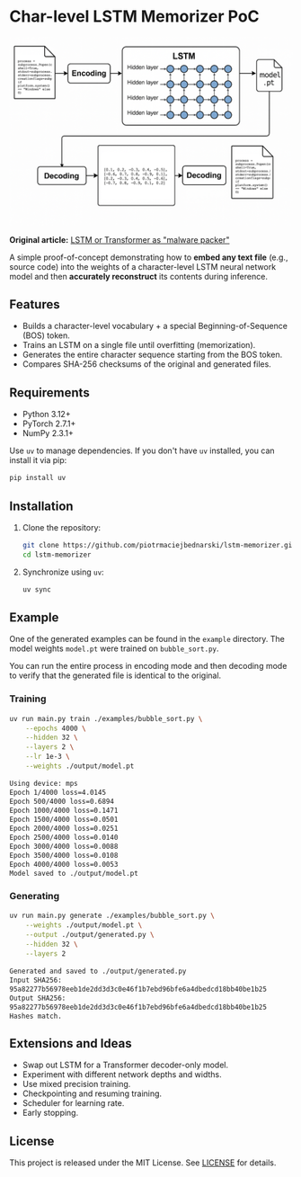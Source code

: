 # Char-level LSTM Memorizer PoC

![Architecture](image.png)

**Original article:** [LSTM or Transformer as "malware packer"](https://bednarskiwsieci.pl/en/blog/lstm-or-transformer-as-malware-packer/)

A simple proof-of-concept demonstrating how to **embed any text file** (e.g., source code) into the weights of a character-level LSTM neural network model and then **accurately reconstruct** its contents during inference.

## Features

* Builds a character-level vocabulary + a special Beginning-of-Sequence (BOS) token.
* Trains an LSTM on a single file until overfitting (memorization).
* Generates the entire character sequence starting from the BOS token.
* Compares SHA-256 checksums of the original and generated files.

## Requirements

* Python 3.12+
* PyTorch 2.7.1+
* NumPy 2.3.1+

Use `uv` to manage dependencies. If you don't have `uv` installed, you can install it via pip:

```bash
pip install uv
```

## Installation

1. Clone the repository:

   ```bash
   git clone https://github.com/piotrmaciejbednarski/lstm-memorizer.git
   cd lstm-memorizer
   ```
2. Synchronize using `uv`:

   ```bash
   uv sync
   ```

## Example

One of the generated examples can be found in the `example` directory. The model weights `model.pt` were trained on `bubble_sort.py`.

You can run the entire process in encoding mode and then decoding mode to verify that the generated file is identical to the original.

### Training

```bash
uv run main.py train ./examples/bubble_sort.py \
    --epochs 4000 \
    --hidden 32 \
    --layers 2 \
    --lr 1e-3 \
    --weights ./output/model.pt
```

```
Using device: mps
Epoch 1/4000 loss=4.0145
Epoch 500/4000 loss=0.6894
Epoch 1000/4000 loss=0.1471
Epoch 1500/4000 loss=0.0501
Epoch 2000/4000 loss=0.0251
Epoch 2500/4000 loss=0.0140
Epoch 3000/4000 loss=0.0088
Epoch 3500/4000 loss=0.0108
Epoch 4000/4000 loss=0.0053
Model saved to ./output/model.pt
```

### Generating

```bash
uv run main.py generate ./examples/bubble_sort.py \
    --weights ./output/model.pt \
    --output ./output/generated.py \
    --hidden 32 \
    --layers 2
```

```
Generated and saved to ./output/generated.py
Input SHA256:  95a82277b56978eeb1de2dd3d3c0e46f1b7ebd96bfe6a4dbedcd18bb40be1b25
Output SHA256: 95a82277b56978eeb1de2dd3d3c0e46f1b7ebd96bfe6a4dbedcd18bb40be1b25
Hashes match.
```

## Extensions and Ideas

* Swap out LSTM for a Transformer decoder-only model.
* Experiment with different network depths and widths.
* Use mixed precision training.
* Checkpointing and resuming training.
* Scheduler for learning rate.
* Early stopping.

## License

This project is released under the MIT License. See [LICENSE](LICENSE) for details.